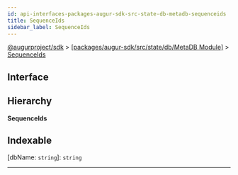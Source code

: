 ```yaml
---
id: api-interfaces-packages-augur-sdk-src-state-db-metadb-sequenceids
title: SequenceIds
sidebar_label: SequenceIds
---
```


[@augurproject/sdk](api-readme.md) > [[packages/augur-sdk/src/state/db/MetaDB Module]](api-modules-packages-augur-sdk-src-state-db-metadb-module.md) > [SequenceIds](api-interfaces-packages-augur-sdk-src-state-db-metadb-sequenceids.md)

## Interface

## Hierarchy

**SequenceIds**

## Indexable

\[dbName: `string`\]:&nbsp;`string`

---

